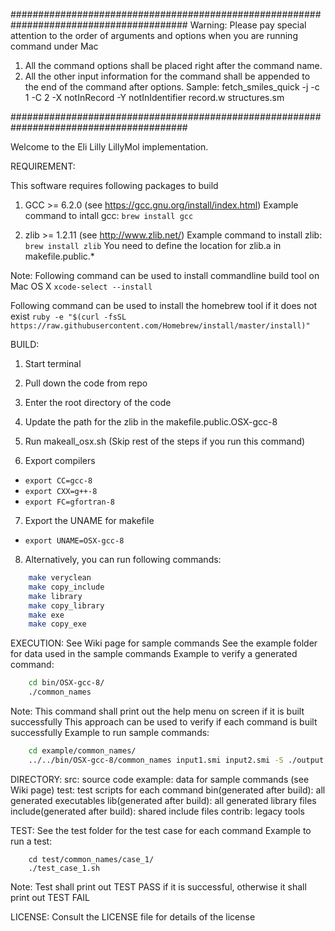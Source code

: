 ########################################################################################
                                       Warning: 
Please pay special attention to the order of arguments and options when
you are running command under Mac
1. All the command options shall be placed right after the command name.
2. All the other input information for the command shall be appended to the end of the command after options.
Sample:
fetch_smiles_quick -j -c 1 -C 2 -X notInRecord -Y notInIdentifier record.w structures.sm

########################################################################################         


Welcome to the Eli Lilly LillyMol implementation.

REQUIREMENT:

This software requires following packages to build
1. GCC >= 6.2.0 (see https://gcc.gnu.org/install/index.html)
Example command to intall gcc: `brew install gcc`

2. zlib >= 1.2.11 (see http://www.zlib.net/)
Example command to install zlib: `brew install zlib`
You need to define the location for zlib.a in makefile.public.*


Note:
Following command can be used to install commandline build tool on Mac OS X
`xcode-select --install`

Following command can be used to install the homebrew tool if it does not exist
`ruby -e "$(curl -fsSL https://raw.githubusercontent.com/Homebrew/install/master/install)"`

BUILD:
1. Start terminal

2. Pull down the code from repo

3. Enter the root directory of the code

4. Update the path for the zlib in the makefile.public.OSX-gcc-8

5. Run makeall_osx.sh (Skip rest of the steps if you run this command)

6. Export compilers
 * `export CC=gcc-8`
 * `export CXX=g++-8`
 * `export FC=gfortran-8`


7. Export the UNAME for makefile
 * `export UNAME=OSX-gcc-8`


8. Alternatively, you can run following commands:
```bash
    make veryclean
    make copy_include
    make library
    make copy_library
    make exe
    make copy_exe
```

EXECUTION:
See Wiki page for sample commands
See the example folder for data used in the sample commands
Example to verify a generated command:
```bash
    cd bin/OSX-gcc-8/
    ./common_names
```
Note: This command shall print out the help menu on screen if it is built successfully
      This approach can be used to verify if each command is built successfully
Example to run sample commands:
```bash
    cd example/common_names/
    ../../bin/OSX-gcc-8/common_names input1.smi input2.smi -S ./output -s 10000 -r 10000 -D + -v
```


DIRECTORY:
src:                             source code
example:                         data for sample commands (see Wiki page)
test:                            test scripts for each command
bin(generated after build):      all generated executables
lib(generated after build):      all generated library files
include(generated after build):  shared include files
contrib:                         legacy tools


TEST:
See the test folder for the test case for each command
Example to run a test:
```
    cd test/common_names/case_1/
    ./test_case_1.sh
```
Note: Test shall print out TEST PASS if it is successful, otherwise it shall
      print out TEST FAIL

LICENSE:
Consult the LICENSE file for details of the license
